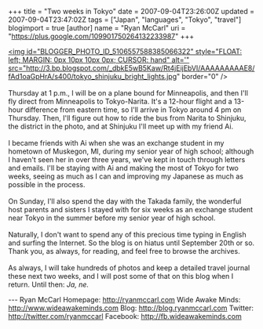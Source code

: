 +++
title = "Two weeks in Tokyo"
date = 2007-09-04T23:26:00Z
updated = 2007-09-04T23:47:02Z
tags = ["Japan", "languages", "Tokyo", "travel"]
blogimport = true
[author]
	name = "Ryan McCarl"
	uri = "https://plus.google.com/109901750264132233987"
+++

<a href="http://3.bp.blogspot.com/_dbkE5wB5Kaw/Rt4jEijEbVI/AAAAAAAAAE8/fAd1oaGpHrA/s1600-h/tokyo_shinjuku_bright_lights.jpg"><img id="BLOGGER_PHOTO_ID_5106557588385066322" style="FLOAT: left; MARGIN: 0px 10px 10px 0px; CURSOR: hand" alt='" src="http://3.bp.blogspot.com/_dbkE5wB5Kaw/Rt4jEijEbVI/AAAAAAAAAE8/fAd1oaGpHrA/s400/tokyo_shinjuku_bright_lights.jpg" border="0" /></a><br /><br />Thursday at 1 p.m., I will be on a plane bound for Minneapolis, and then I'll fly direct from Minneapolis to Tokyo-Narita.  It's a 12-hour flight and a 13-hour difference from eastern time, so I'll arrive in Tokyo around 4 pm on Thursday.  Then, I'll figure out how to ride the bus from Narita to Shinjuku, the district in the photo, and at Shinjuku I'll meet up with my friend Ai.<br /><br />I became friends with Ai when she was an exchange student in my hometown of Muskegon, MI, during my senior year of high school; although I haven't seen her in over three years, we've kept in touch through letters and emails.  I'll be staying with Ai and making the most of Tokyo for two weeks, seeing as much as I can and improving my Japanese as much as possible in the process. <br /><br />On Sunday, I'll also spend the day with the Takada family, the wonderful host parents and sisters I stayed with for six weeks as an exchange student near Tokyo in the summer before my senior year of high school.<br /><br />Naturally, I don't want to spend any of this precious time typing in English and surfing the Internet.  So the blog is on hiatus until September 20th or so.  Thank you, as always, for reading, and feel free to browse the archives.<br /><br />As always, I will take hundreds of photos and keep a detailed travel journal these next two weeks, and I will post some of that on this blog when I return.  Until then:  <em>Ja, ne.</em><div class="blogger-post-footer">---
Ryan McCarl
Homepage: http://ryanmccarl.com
Wide Awake Minds: http://www.wideawakeminds.com
Blog: http://blog.ryanmccarl.com
Twitter: http://twitter.com/ryanmccarl
Facebook: http://fb.wideawakeminds.com</div>
